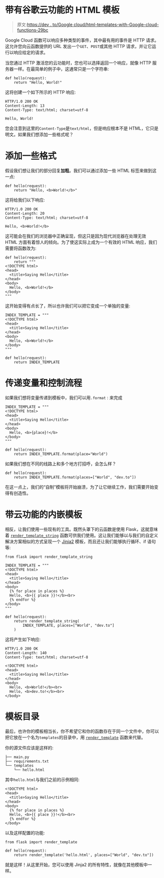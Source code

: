 # 带有谷歌云功能的 HTML 模板

> 原文:[https://dev . to/Google cloud/html-templates-with-Google-cloud-functions-29bc](https://dev.to/googlecloud/html-templates-with-google-cloud-functions-29bc)

Google Cloud 函数可以响应多种类型的事件，其中最有用的事件是 HTTP 请求。这允许您向云函数提供的 URL 发出一个`GET`、`POST`或其他 HTTP 请求，并让它运行以响应给定的请求。

当您通过 HTTP 激活您的云功能时，您也可以选择返回一个响应，就像 HTTP 服务器一样。在最简单的例子中，这通常只是一个字符串:

```
def hello(request):
    return "Hello, World!" 
```

这将创建一个如下所示的 HTTP 响应:

```
HTTP/1.0 200 OK
Content-Length: 13
Content-Type: text/html; charset=utf-8

Hello, World! 
```

您会注意到这里的`Content-Type`是`text/html`，但是响应根本不是 HTML，它只是明文。如果我们想添加一些格式呢？

# [](#adding-some-formatting)添加一些格式

假设我们想让我们的部分回复**加粗**。我们可以通过添加一些 HTML 标签来做到这一点:

```
def hello(request):
    return "Hello, <b>World!</b>" 
```

这将给我们以下响应:

```
HTTP/1.0 200 OK
Content-Length: 20
Content-Type: text/html; charset=utf-8

Hello, <b>World!</b> 
```

这可能会在我们的浏览器中正确呈现，但这只是因为现代浏览器在处理无效 HTML 方面有着惊人的倾向。为了使这实际上成为一个有效的 HTML 响应，我们需要将函数改为:

```
def hello(request):
    return """
<!DOCTYPE html>
<head>
  <title>Saying Hello</title>
</head>
<body>
  Hello, <b>World!</b>
</body>
""" 
```

这开始变得有点长了，所以也许我们可以把它变成一个单独的变量:

```
INDEX_TEMPLATE = """
<!DOCTYPE html>
<head>
  <title>Saying Hello</title>
</head>
<body>
  Hello, <b>World!</b>
</body>
"""

def hello(request):
    return INDEX_TEMPLATE 
```

# [](#passing-variables-and-controlling-flow)传递变量和控制流程

如果我们想将变量传递到模板中，我们可以用`.format` :
来完成

```
INDEX_TEMPLATE = """
<!DOCTYPE html>
<head>
  <title>Saying Hello</title>
</head>
<body>
  Hello, <b>{place}!</b>
</body>
"""

def hello(request):
    return INDEX_TEMPLATE.format(place="World") 
```

如果我们想在不同的线路上和多个地方打招呼，会怎么样？

```
def hello(request):
    return INDEX_TEMPLATE.format(places=["World", "dev.to"]) 
```

在这一点上，我们的“自制”模板将开始崩溃，为了让它继续工作，我们需要开始变得有创造性。

# [](#inline-templates-with-cloud-functions)带云功能的内嵌模板

相反，让我们使用一些现有的工具。既然头罩下的云函数是使用 Flask，这就意味着 [`render_template_string`](http://flask.pocoo.org/docs/1.0/api/#flask.render_template) 函数可供我们使用。这让我们能够以与我们的自定义解决方案相似的方式呈现一个 [Jinja2](http://jinja.pocoo.org/docs/) 模板，而且还让我们能够执行循环、if 语句等:

```
from flask import render_template_string

INDEX_TEMPLATE = """
<!DOCTYPE html>
<head>
  <title>Saying Hello</title>
</head>
<body>
  {% for place in places %}
  Hello, <b>{{ place }}!</b><br>
  {% endfor %}
</body>
"""

def hello(request):
    return render_template_string(
        INDEX_TEMPLATE, places=["World", "dev.to"]
    ) 
```

这将产生如下响应:

```
HTTP/1.0 200 OK
Content-Length: 140
Content-Type: text/html; charset=utf-8

<!DOCTYPE html>
<head>
  <title>Saying Hello</title>
</head>
<body>
  Hello, <b>World!</b><br>
  Hello, <b>dev.to!</b><br>
</body> 
```

# [](#templates-directory)模板目录

最后，也许你的模板相当长，你不希望它和你的函数存在于同一个文件中，你可以把它放在一个名为`templates`的目录中，用 [`render_template`](http://flask.pocoo.org/docs/1.0/api/#flask.render_template) 函数来代替。

你的源文件应该是这样的:

```
├── main.py
├── requirements.txt
└── templates
    └── hello.html 
```

其中`hello.html`与我们之前的示例相同:

```
<!DOCTYPE html>
<head>
  <title>Saying Hello</title>
</head>
<body>
  {% for place in places %}
  Hello, <b>{{ place }}!</b><br>
  {% endfor %}
</body> 
```

以及这样配置的功能:

```
from flask import render_template

def hello(request):
    return render_template('hello.html', places=["World", "dev.to"]) 
```

就是这样！从这里开始，您可以使用 Jinja2 的所有特性，就像在其他模板中一样。